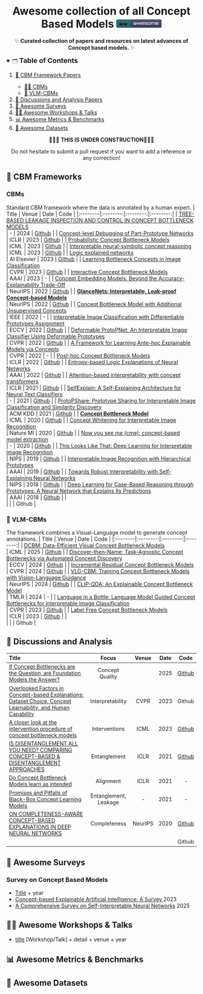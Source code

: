 <a name="readme-head"></a>
<h1 align="center"> Awesome collection of all Concept Based Models <a href="https://github.com/debryu/Awesome-CBMs"><img src="figures/awesome.svg" alt="Awesome" width="120"></a></h1> 
<p align="center">
    ✨<b> Curated collection of papers and resources on latest advances of Concept based models.</b> ✨
</p>

<details open>
<summary>🗂️ <font size="4"><b>Table of Contents</b></font></summary>
<ol>
<li><a href="#-cbm-frameworks">📖 CBM Framework Papers</a></li>
  <ul>
    <li><a href="#cbms">👨‍⚕️ CBMs</a></li>
    <li><a href="#-vlm-cbms">🤖 VLM-CBMs</a></li>
  </ul>
<li><a href="#-discussions-and-analysis">🔬 Discussions and Analysis Papers</a></li>
<li><a href="#-awesome-surveys">📖 Awesome Surveys</a></li>
<li><a href="#-awesome-workshops--talks">👩‍🏫 Awesome Workshops & Talks</a></li>
<li><a href="#-awesome-metrics--benchmarks">📊 Awesome Metrics & Benchmarks</a></li>
<li><a href="#-awesome-datasets">💾 Awesome Datasets</a></li>
</ol>
</details>

<p align="center">
    🚧🚧🚧 <b>THIS IS UNDER CONSTRUCTION</b>🚧🚧🚧
</p>
<p align="center">
    Do not hesitate to submit a pull request if you want to add a reference or any correction!
</p>

## 📖 CBM Frameworks
### CBMs
Standard CBM framework where the data is annotated by a human expert.
|  Title  |   Venue  |   Date   |   Code   |
|:--------|:--------:|:--------:|:--------:|
| [TREE-BASED LEAKAGE INSPECTION AND CONTROL IN CONCEPT BOTTLENECK MODELS](https://arxiv.org/pdf/2410.06352) <br> | - | 2024 | [Github](https://github.com/ai4ai-lab/mixed-cbm-with-trees) |
| [Concept-level Debugging of Part-Prototype Networks](https://arxiv.org/pdf/2205.15769) <br> | ICLR | 2023 | [Github](https://github.com/abonte/protopdebug) |
| [Probabilistic Concept Bottleneck Models](https://arxiv.org/pdf/2306.01574) <br> | ICML | 2023 | [Github](https://github.com/ejkim47/prob-cbm) |
| [Interpretable neural-symbolic concept reasoning](https://arxiv.org/pdf/2304.14068) <br> | ICML | 2023 | [Github](https://github.com/pietrobarbiero/pytorch_explain) |
| [Logic explained networks](https://arxiv.org/pdf/2108.05149) <br> | AI Elsevier | 2023 | [Github](https://github.com/pietrobarbiero/logic_explained_networks) |
| [Learning Bottleneck Concepts in Image Classification](https://arxiv.org/pdf/2304.10131) <br> | CVPR | 2023 | [Github](https://github.com/wbw520/BotCL) |
| [Interactive Concept Bottleneck Models](https://ojs.aaai.org/index.php/AAAI/article/view/25736) <br> | AAAI | 2023 | - |
| [Concept Embedding Models: Beyond the Accuracy-Explainability Trade-Off](https://arxiv.org/pdf/2209.09056) <br> | NeurIPS | 2022 | [Github](https://github.com/mateoespinosa/cem/) |
| [**GlanceNets: Interpretabile, Leak-proof Concept-based Models**](https://arxiv.org/pdf/2205.15612) <br> | NeurIPS | 2022 | [Github](https://github.com/ema-marconato/glancenet) |
| [Concept Bottleneck Model with Additional Unsupervised Concepts](https://arxiv.org/pdf/2202.01459) <br> | IEEE | 2022 | - |
| [Interpretable Image Classification with Differentiable Prototypes Assignment](https://arxiv.org/pdf/2112.02902) <br> | ECCV | 2022 | [Github](https://github.com/gmum/ProtoPool) |
| [Deformable ProtoPNet: An Interpretable Image Classifier Using Deformable Prototypes](https://arxiv.org/pdf/2111.15000) <br> | CVPR | 2022 | [Github](https://github.com/jdonnelly36/Deformable-ProtoPNet) |
| [A Framework for Learning Ante-hoc Explainable Models via Concepts](https://arxiv.org/pdf/2108.11761) <br> | CVPR | 2022 | - |
| [Post-hoc Concept Bottleneck Models](https://arxiv.org/pdf/2205.15480.pdf) <br> | ICLR | 2022 | [Github](https://github.com/mertyg/post-hoc-cbm) |
| [Entropy-based Logic Explanations of Neural Networks](https://arxiv.org/pdf/2106.06804) <br> | AAAI | 2022 | [Github](https://github.com/pietrobarbiero/entropy-lens) |
| [Attention-based interpretability with concept transformers](https://openreview.net/pdf?id=kAa9eDS0RdO) <br> | ICLR | 2021 | [Github](https://github.com/ibm/concept_transformer) |
| [SelfExplain: A Self-Explaining Architecture for Neural Text Classifiers](https://arxiv.org/pdf/2103.12279) <br> | - | 2021 | [Github](https://github.com/dheerajrajagopal/SelfExplain) |
| [ProtoPShare: Prototype Sharing for Interpretable Image Classification and Similarity Discovery](https://arxiv.org/pdf/2011.14340) <br> | ACM KDD | 2021 | [Github](https://github.com/gmum/ProtoPShare) |
| [**Concept Bottleneck Model**](https://proceedings.mlr.press/v119/koh20a) <br> | ICML | 2020 | [Github](https://github.com/yewsiang/ConceptBottleneck) |
| [Concept Whitening for Interpretable Image Recognition](https://arxiv.org/pdf/2002.01650) <br> | Nature MI | 2020 | [Github](https://github.com/zhiCHEN96/ConceptWhitening) |
| [Now you see me (cme): concept-based model extraction](https://arxiv.org/pdf/2010.13233) <br> | - | 2020 | [Github](https://github.com/dmitrykazhdan/CME) |
| [This Looks Like That: Deep Learning for Interpretable Image Recognition](https://arxiv.org/pdf/1806.10574) <br> | NIPS | 2019 | [Github](https://github.com/cfchen-duke/ProtoPNet) |
| [Interpretable Image Recognition with Hierarchical Prototypes](https://arxiv.org/pdf/1906.10651) <br> | AAAI | 2019 | [Github](https://github.com/peterbhase/interpretable-image) |
| [Towards Robust Interpretability with Self-Explaining Neural Networks](https://arxiv.org/pdf/1806.07538) <br> | NIPS | 2018 | [Github](https://github.com/AmanDaVinci/SENN?tab=readme-ov-file#documentation) |
| [Deep Learning for Case-Based Reasoning through Prototypes: A Neural Network that Explains Its Predictions](https://arxiv.org/pdf/1710.04806) <br> | AAAI | 2018 | [Github](https://github.com/OscarcarLi/PrototypeDL) |
| <br> |  |  | Github |

### 🤖 VLM-CBMs
The framework combines a Visual-Language model to generate concept annotations.
|  Title  |   Venue  |   Date   |   Code   |
|:--------|:--------:|:--------:|:--------:|
| [DCBM: Data-Efficient Visual Concept Bottleneck Models](https://arxiv.org/pdf/2412.11576) <br> | ICML | 2025 | [Github](https://github.com/KathPra/DCBM) |
| [Discover-then-Name: Task-Agnostic Concept Bottlenecks via Automated Concept Discovery](https://arxiv.org/pdf/2407.14499) <br> | ECCV | 2024 | [Github](https://github.com/neuroexplicit-saar/Discover-then-Name) |
| [Incremental Residual Concept Bottleneck Models](https://arxiv.org/pdf/2404.08978) <br> | CVPR | 2024 | [Github](https://github.com/HelloSCM/Res-CBM) |
| [VLG-CBM: Training Concept Bottleneck Models with Vision-Language Guidance](https://arxiv.org/pdf/2408.01432) <br> | NeurIPS | 2024 | [Github](https://github.com/Trustworthy-ML-Lab/VLG-CBM) |
| [CLIP-QDA: An Explainable Concept Bottleneck Model](https://arxiv.org/pdf/2312.00110) <br> | TMLR | 2024 | - |
| [Language in a Bottle: Language Model Guided Concept Bottlenecks for Interpretable Image Classification](https://arxiv.org/pdf/2211.11158.pdf) <br> | CVPR | 2023 | [Github](https://github.com/YueYANG1996/LaBo) |
| [Label Free Concept Bottleneck Models](https://arxiv.org/pdf/2304.06129.pdf) <br> | ICLR | 2023 | [Github](https://github.com/Trustworthy-ML-Lab/Label-free-CBM) |
| <br> |  |  | Github |



## 🔬 Discussions and Analysis
|  Title  |     Focus     |  Venue  |   Date   |   Code   |
|:--------|:-------------:|:-------:|:--------:|:--------:|
| [If Concept Bottlenecks are the Question, are Foundation Models the Answer?](https://arxiv.org/pdf/2504.19774) <br> | Concept Quality |  | 2025 | [Github](https://github.com/debryu/CQA) |
| [Overlooked Factors in Concept-based Explanations: Dataset Choice, Concept Learnability, and Human Capability](https://arxiv.org/pdf/2207.09615) <br> | Interpretability | CVPR | 2023 | Github |
| [A closer look at the intervention procedure of concept bottleneck models](https://arxiv.org/pdf/2302.14260.pdf) <br> | Interventions | ICML | 2023 | [Github](https://github.com/ssbin4/Closer-Intervention-CBM) |
| [IS DISENTANGLEMENT ALL YOU NEED? COMPARING CONCEPT-BASED & DISENTANGLEMENT APPROACHES](https://arxiv.org/pdf/2104.06917) <br> | Entanglement | ICLR | 2021 | [Github](https://github.com/dmitrykazhdan/concept-based-xai) |
| [Do Concept Bottleneck Models learn as intended](https://arxiv.org/abs/2105.04289) <br> | Alignment | ICLR | 2021 | - |
| [Promises and Pitfalls of Black-Box Concept Learning Models](https://arxiv.org/pdf/2106.13314.pdf)  <br> | Entanglement, Leakage | - | 2021 | - |
| [ON COMPLETENESS-AWARE CONCEPT-BASED EXPLANATIONS IN DEEP NEURAL NETWORKS](https://arxiv.org/pdf/1910.07969) <br> | Completeness | NeurIPS | 2020 | [Github](https://github.com/chihkuanyeh/concept_exp) |
| <br> |  |  |  | Github |


## 📖 Awesome Surveys
### Survey on Concept Based Models
- [Title](link) + year
- [Concept-based Explainable Artificial Intelligence: A Survey
](https://arxiv.org/pdf/2312.12936.pdf) 2023
- [A Comprehensive Survey on Self-Interpretable Neural Networks](https://arxiv.org/pdf/2501.15638) 2025


## 👩‍🏫 Awesome Workshops & Talks
- [title](link) [Workshop/Talk] + detail + venue + year

## 📊 Awesome Metrics & Benchmarks

## 💾 Awesome Datasets
